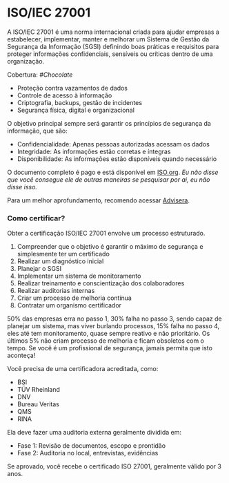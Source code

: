 # ISO/IEC 27001

A ISO/IEC 27001 é uma norma internacional criada para ajudar empresas a estabelecer, implementar, manter e melhorar um Sistema de Gestão da Segurança da Informação (SGSI) definindo boas práticas e requisitos para proteger informações confidenciais, sensíveis ou críticas dentro de uma organização.

Cobertura: <i>#Chocolate</i>
- Proteção contra vazamentos de dados
- Controle de acesso à informação
- Criptografia, backups, gestão de incidentes
- Segurança física, digital e organizacional

O objetivo principal sempre será garantir os princípios de segurança da informação, que são:

- Confidencialidade: Apenas pessoas autorizadas acessam os dados
- Integridade: As informações estão corretas e íntegras
- Disponibilidade: As informações estão disponíveis quando necessário

O documento completo é pago e está disponível em [ISO.org](https://www.iso.org/standard/27001). <i>Eu não disse que você consegue ele de outras maneiras se pesquisar por ai, eu não disse isso.</i>

Para um melhor aprofundamento, recomendo acessar [Advisera](https://advisera.com/iso-27001/).

### Como certificar?

Obter a certificação ISO/IEC 27001 envolve um processo estruturado.

1. Compreender que o objetivo é garantir o máximo de segurança e simplesmente ter um certificado
2. Realizar um diagnóstico inicial
3. Planejar o SGSI
4. Implementar um sistema de monitoramento
5. Realizar treinamento e conscientização dos colaboradores
6. Realizar auditorias internas
7. Criar um processo de melhoria contínua
8. Contratar um organismo certificador

50% das empresas erra no passo 1, 30% falha no passo 3, sendo capaz de planejar um sistema, mas viver burlando processos, 15% falha no passo 4, eles até tem monitoramento, quase sempre reativo e não prioritário. Os últimos 5% não criam processo de melhoria e ficam obsoletos com o tempo. Se você é um profissional de segurança, jamais permita que isto aconteça!

Você precisa de uma certificadora acreditada, como:
- BSI
- TÜV Rheinland
- DNV
- Bureau Veritas
- QMS
- RINA

Ela deve fazer uma auditoria externa geralmente dividida em:
- Fase 1: Revisão de documentos, escopo e prontidão
- Fase 2: Auditoria no local, entrevistas, evidências

Se aprovado, você recebe o certificado ISO 27001, geralmente válido por 3 anos.